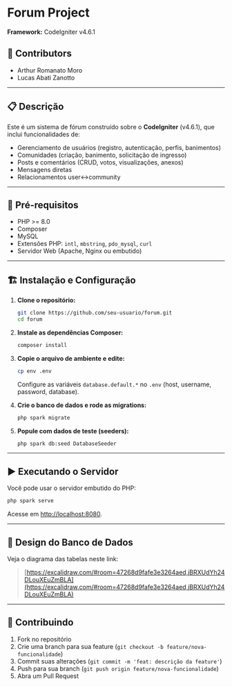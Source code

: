 # Forum Project

**Framework:** CodeIgniter v4.6.1

## 🚀 Contributors

* Arthur Romanato Moro
* Lucas Abati Zanotto

---

## 📋 Descrição

Este é um sistema de fórum construído sobre o **CodeIgniter** (v4.6.1), que inclui funcionalidades de:

* Gerenciamento de usuários (registro, autenticação, perfis, banimentos)
* Comunidades (criação, banimento, solicitação de ingresso)
* Posts e comentários (CRUD, votos, visualizações, anexos)
* Mensagens diretas
* Relacionamentos user<->community

---

## 🔧 Pré-requisitos

* PHP >= 8.0
* Composer
* MySQL
* Extensões PHP: `intl`, `mbstring`, `pdo_mysql`, `curl`
* Servidor Web (Apache, Nginx ou embutido)

---

## 🏗️ Instalação e Configuração

1. **Clone o repositório:**

   ```bash
   git clone https://github.com/seu-usuario/forum.git
   cd forum
   ```

2. **Instale as dependências Composer:**

   ```bash
   composer install
   ```

3. **Copie o arquivo de ambiente e edite:**

   ```bash
   cp env .env
   ```

   Configure as variáveis `database.default.*` no `.env` (host, username, password, database).

4. **Crie o banco de dados e rode as migrations:**

   ```bash
   php spark migrate
   ```

5. **Popule com dados de teste (seeders):**

   ```bash
   php spark db:seed DatabaseSeeder
   ```

---

## ▶️ Executando o Servidor

Você pode usar o servidor embutido do PHP:

```bash
php spark serve
```

Acesse em [http://localhost:8080](http://localhost:8080).

---

## 📐 Design do Banco de Dados

Veja o diagrama das tabelas neste link:

> [https://excalidraw.com/#room=47268d9fafe3e3264aed,jBRXUdYh24DLouXEuZmBLA](https://excalidraw.com/#room=47268d9fafe3e3264aed,jBRXUdYh24DLouXEuZmBLA)

---

## 🤝 Contribuindo

1. Fork no repositório
2. Crie uma branch para sua feature (`git checkout -b feature/nova-funcionalidade`)
3. Commit suas alterações (`git commit -m 'feat: descrição da feature'`)
4. Push para sua branch (`git push origin feature/nova-funcionalidade`)
5. Abra um Pull Request

